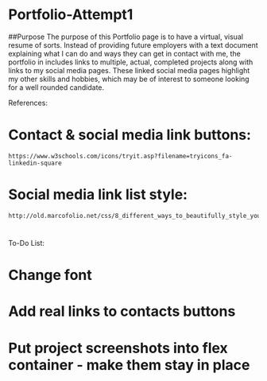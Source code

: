 # Portfolio-Attempt1
##Purpose
The purpose of this Portfolio page is to have a virtual, visual resume of sorts. Instead of providing future employers with a text document explaining what I can do and ways they can get in contact with me, the portfolio in includes links to multiple, actual, completed projects along with links to my social media pages. These linked social media pages highlight my other skills and hobbies, which may be of interest to someone looking for a well rounded candidate.



References:
# Contact & social media link buttons: 
    https://www.w3schools.com/icons/tryit.asp?filename=tryicons_fa-linkedin-square
# Social media link list style:
    http://old.marcofolio.net/css/8_different_ways_to_beautifully_style_your_lists.html
#


To-Do List:
# Change font
# Add real links to contacts buttons
# Put project screenshots into flex container - make them stay in place
#
#
#
